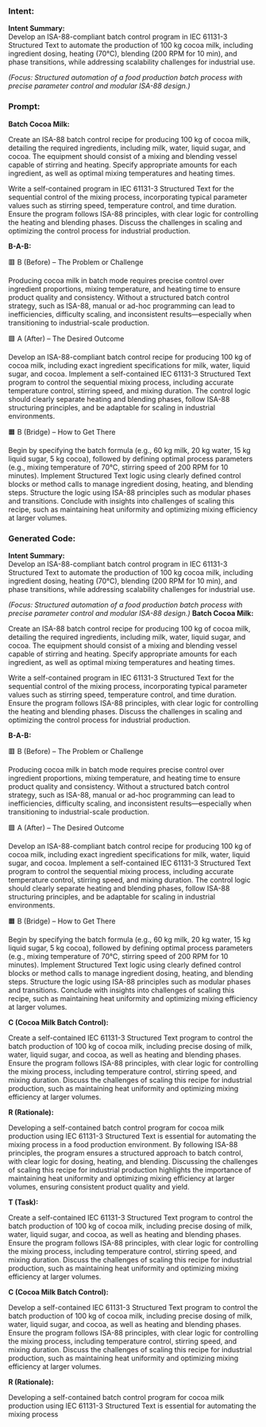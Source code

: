 ### Intent:
**Intent Summary:**  
Develop an ISA-88-compliant batch control program in IEC 61131-3 Structured Text to automate the production of 100 kg cocoa milk, including ingredient dosing, heating (70°C), blending (200 RPM for 10 min), and phase transitions, while addressing scalability challenges for industrial use.  

*(Focus: Structured automation of a food production batch process with precise parameter control and modular ISA-88 design.)*

### Prompt:
**Batch Cocoa Milk:**

Create an ISA-88 batch control recipe for producing 100 kg of cocoa milk, detailing the required ingredients, including milk, water, liquid sugar, and cocoa. The equipment should consist of a mixing and blending vessel capable of stirring and heating. Specify appropriate amounts for each ingredient, as well as optimal mixing temperatures and heating times.

Write a self-contained program in IEC 61131-3 Structured Text for the sequential control of the mixing process, incorporating typical parameter values such as stirring speed, temperature control, and time duration. Ensure the program follows ISA-88 principles, with clear logic for controlling the heating and blending phases. Discuss the challenges in scaling and optimizing the control process for industrial production.

**B-A-B:**

🟥 B (Before) – The Problem or Challenge

Producing cocoa milk in batch mode requires precise control over ingredient proportions, mixing temperature, and heating time to ensure product quality and consistency. Without a structured batch control strategy, such as ISA-88, manual or ad-hoc programming can lead to inefficiencies, difficulty scaling, and inconsistent results—especially when transitioning to industrial-scale production.

🟩 A (After) – The Desired Outcome

Develop an ISA-88-compliant batch control recipe for producing 100 kg of cocoa milk, including exact ingredient specifications for milk, water, liquid sugar, and cocoa. Implement a self-contained IEC 61131-3 Structured Text program to control the sequential mixing process, including accurate temperature control, stirring speed, and mixing duration. The control logic should clearly separate heating and blending phases, follow ISA-88 structuring principles, and be adaptable for scaling in industrial environments.

🟧 B (Bridge) – How to Get There

Begin by specifying the batch formula (e.g., 60 kg milk, 20 kg water, 15 kg liquid sugar, 5 kg cocoa), followed by defining optimal process parameters (e.g., mixing temperature of 70°C, stirring speed of 200 RPM for 10 minutes). Implement Structured Text logic using clearly defined control blocks or method calls to manage ingredient dosing, heating, and blending steps. Structure the logic using ISA-88 principles such as modular phases and transitions. Conclude with insights into challenges of scaling this recipe, such as maintaining heat uniformity and optimizing mixing efficiency at larger volumes.

### Generated Code:
**Intent Summary:**  
Develop an ISA-88-compliant batch control program in IEC 61131-3 Structured Text to automate the production of 100 kg cocoa milk, including ingredient dosing, heating (70°C), blending (200 RPM for 10 min), and phase transitions, while addressing scalability challenges for industrial use.  

*(Focus: Structured automation of a food production batch process with precise parameter control and modular ISA-88 design.)*
**Batch Cocoa Milk:**

Create an ISA-88 batch control recipe for producing 100 kg of cocoa milk, detailing the required ingredients, including milk, water, liquid sugar, and cocoa. The equipment should consist of a mixing and blending vessel capable of stirring and heating. Specify appropriate amounts for each ingredient, as well as optimal mixing temperatures and heating times.

Write a self-contained program in IEC 61131-3 Structured Text for the sequential control of the mixing process, incorporating typical parameter values such as stirring speed, temperature control, and time duration. Ensure the program follows ISA-88 principles, with clear logic for controlling the heating and blending phases. Discuss the challenges in scaling and optimizing the control process for industrial production.

**B-A-B:**

🟥 B (Before) – The Problem or Challenge

Producing cocoa milk in batch mode requires precise control over ingredient proportions, mixing temperature, and heating time to ensure product quality and consistency. Without a structured batch control strategy, such as ISA-88, manual or ad-hoc programming can lead to inefficiencies, difficulty scaling, and inconsistent results—especially when transitioning to industrial-scale production.

🟩 A (After) – The Desired Outcome

Develop an ISA-88-compliant batch control recipe for producing 100 kg of cocoa milk, including exact ingredient specifications for milk, water, liquid sugar, and cocoa. Implement a self-contained IEC 61131-3 Structured Text program to control the sequential mixing process, including accurate temperature control, stirring speed, and mixing duration. The control logic should clearly separate heating and blending phases, follow ISA-88 structuring principles, and be adaptable for scaling in industrial environments.

🟧 B (Bridge) – How to Get There

Begin by specifying the batch formula (e.g., 60 kg milk, 20 kg water, 15 kg liquid sugar, 5 kg cocoa), followed by defining optimal process parameters (e.g., mixing temperature of 70°C, stirring speed of 200 RPM for 10 minutes). Implement Structured Text logic using clearly defined control blocks or method calls to manage ingredient dosing, heating, and blending steps. Structure the logic using ISA-88 principles such as modular phases and transitions. Conclude with insights into challenges of scaling this recipe, such as maintaining heat uniformity and optimizing mixing efficiency at larger volumes.  

**C (Cocoa Milk Batch Control):**

Create a self-contained IEC 61131-3 Structured Text program to control the batch production of 100 kg of cocoa milk, including precise dosing of milk, water, liquid sugar, and cocoa, as well as heating and blending phases. Ensure the program follows ISA-88 principles, with clear logic for controlling the mixing process, including temperature control, stirring speed, and mixing duration. Discuss the challenges of scaling this recipe for industrial production, such as maintaining heat uniformity and optimizing mixing efficiency at larger volumes.

**R (Rationale):**

Developing a self-contained batch control program for cocoa milk production using IEC 61131-3 Structured Text is essential for automating the mixing process in a food production environment. By following ISA-88 principles, the program ensures a structured approach to batch control, with clear logic for dosing, heating, and blending. Discussing the challenges of scaling this recipe for industrial production highlights the importance of maintaining heat uniformity and optimizing mixing efficiency at larger volumes, ensuring consistent product quality and yield.

**T (Task):**

Create a self-contained IEC 61131-3 Structured Text program to control the batch production of 100 kg of cocoa milk, including precise dosing of milk, water, liquid sugar, and cocoa, as well as heating and blending phases. Ensure the program follows ISA-88 principles, with clear logic for controlling the mixing process, including temperature control, stirring speed, and mixing duration. Discuss the challenges of scaling this recipe for industrial production, such as maintaining heat uniformity and optimizing mixing efficiency at larger volumes.

**C (Cocoa Milk Batch Control):**

Develop a self-contained IEC 61131-3 Structured Text program to control the batch production of 100 kg of cocoa milk, including precise dosing of milk, water, liquid sugar, and cocoa, as well as heating and blending phases. Ensure the program follows ISA-88 principles, with clear logic for controlling the mixing process, including temperature control, stirring speed, and mixing duration. Discuss the challenges of scaling this recipe for industrial production, such as maintaining heat uniformity and optimizing mixing efficiency at larger volumes.

**R (Rationale):**

Developing a self-contained batch control program for cocoa milk production using IEC 61131-3 Structured Text is essential for automating the mixing process
